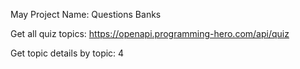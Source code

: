 May Project Name: Questions Banks

Get all quiz topics: https://openapi.programming-hero.com/api/quiz

Get topic details by topic: 4 
